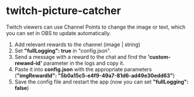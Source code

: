 # twitch-picture-catcher

Twitch viewers can use Channel Points to change the image or text, which you can set in OBS to update automatically.

1. Add relevant rewards to the channel (image | string)
2. Set **"fullLogging": true** in "config.json".
3. Send a message with a reward to the chat and find the **'custom-rewaed-id'** parameter in the logs and copy it.
4. Paste it into **config.json** with the appropriate parameters (**"imgRewardId": "5b0a15c5-e4f9-49a7-81d6-ad49e30edd63"**)
5. Save the config file and restart the app (now you can set **"fullLogging": false**)
